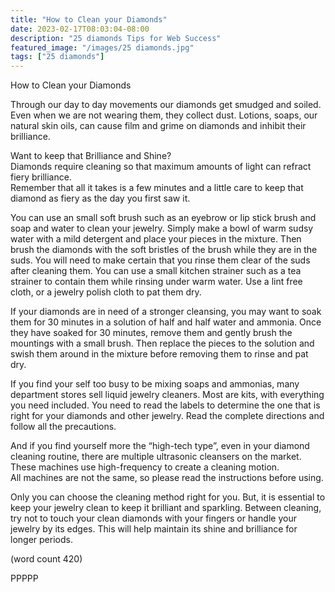 ```yaml
---
title: "How to Clean your Diamonds"
date: 2023-02-17T08:03:04-08:00
description: "25 diamonds Tips for Web Success"
featured_image: "/images/25 diamonds.jpg"
tags: ["25 diamonds"]
---
```


How to Clean your Diamonds

Through our day to day movements our 
diamonds get smudged and soiled.  Even 
when we are not wearing them, they collect 
dust.  Lotions, soaps, our natural skin oils, 
can cause film and grime on diamonds 
and inhibit their brilliance.  

Want to keep that Brilliance and Shine?   
Diamonds require cleaning so that maximum 
amounts of light can refract fiery brilliance.  
Remember that all it takes is a few minutes 
and a little care to keep that diamond as fiery 
as the day you first saw it.

You can use an small soft brush such as an 
eyebrow or lip stick brush and soap and 
water to clean your jewelry.  Simply make a 
bowl of warm sudsy water with a mild 
detergent and place your pieces in the 
mixture.  Then brush the diamonds with the 
soft bristles of the brush while they are in 
the suds.  You will need to make certain that 
you rinse them clear of the suds after 
cleaning them.  You can use a small kitchen 
strainer such as a tea strainer to contain 
them while rinsing under warm water.  Use 
a lint free cloth, or a jewelry polish cloth to 
pat them dry.

If your diamonds are in need of a stronger 
cleansing, you may want to soak them for 30 
minutes in a solution of half and half water and 
ammonia.  Once they have soaked for 30 
minutes, remove them and gently brush the 
mountings with a small brush.  Then replace 
the pieces to the solution and swish them 
around in the mixture before removing them 
to rinse and pat dry.   

If you find your self too busy to be mixing 
soaps and ammonias, many department 
stores sell liquid jewelry cleaners.  Most are 
kits, with everything you need included.  You 
need to read the labels to determine the one 
that is right for your diamonds and other 
jewelry. Read the complete directions and 
follow all the precautions. 

And if you find yourself more the 
“high-tech type”, even in your diamond 
cleaning routine, there are multiple ultrasonic 
cleansers on the market.  These machines 
use high-frequency to create a cleaning motion.  
All machines are not the same, so please read 
the instructions before using.

Only you can choose the cleaning method 
right for you.   But, it is essential to keep 
your jewelry clean to keep it brilliant and 
sparkling.  Between cleaning, try not to touch
your clean diamonds with your fingers or 
handle your jewelry by its edges. This will 
help maintain its shine and brilliance for 
longer periods. 

(word count 420)

PPPPP

